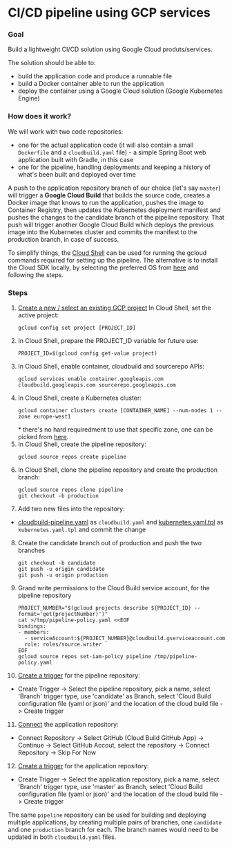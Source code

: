 # CI/CD pipeline using GCP services

### Goal
Build a lightweight CI/CD solution using Google Cloud produts/services.

The solution should be able to:
* build the application code and produce a runnable file
* build a Docker container able to run the application
* deploy the container using a Google Cloud solution (Google Kubernetes Engine)

### How does it work?
We will work with two code repositories: 
* one for the actual application code (it will also contain a small `Dockerfile` and a `cloudbuild.yaml` file) - a simple Spring Boot web application built with Gradle, in this case
* one for the pipeline, handling deployments and keeping a history of what's been built and deployed over time

A push to the application repository branch of our choice (let's say `master`) will trigger a **Google Cloud Build** that builds the source code, creates a Docker image that knows to run the application, pushes the image to Container Registry, then updates the Kubernetes deployment manifest and pushes the changes to the candidate branch of the pipeline repository. That push will trigger another Google Cloud Build which deploys the previous image into the Kubernetes cluster and commits the manifest to the production branch, in case of success. 

To simplify things, the [Cloud Shell][1] can be used for running the gcloud commands required for setting up the pipeline. The alternative is to install the Cloud SDK locally, by selecting the preferred OS from [here][2] and following the steps.

### Steps
1. [Create a new / select an existing GCP project][3]
In Cloud Shell, set the active project: 
    ```
    gcloud config set project [PROJECT_ID]
    ```
2. In Cloud Shell, prepare the PROJECT_ID variable for future use:
    ```
    PROJECT_ID=$(gcloud config get-value project)
    ```
3. In Cloud Shell, enable container, cloudbuild and sourcerepo APIs: 
    ```
    gcloud services enable container.googleapis.com cloudbuild.googleapis.com sourcerepo.googleapis.com
    ```
4. In Cloud Shell, create a Kubernetes cluster:
    ```
    gcloud container clusters create [CONTAINER_NAME] --num-nodes 1 --zone europe-west1
    ```
    \* there's no hard requiredment to use that specific zone, one can be picked from [here][4].
5. In Cloud Shell, create the pipeline repository:
    ```
    gcloud source repos create pipeline
    ```
6. In Cloud Shell, clone the pipeline repository and create the production branch:
    ```
    gcloud source repos clone pipeline
    git checkout -b production
    ```
7. Add two new files into the repository: 

* [cloudbuild-pipeline.yaml][5] as `cloudbuild.yaml` and [kubernetes.yaml.tpl][6] as `kubernetes.yaml.tpl` and commit the change

8. Create the candidate branch out of production and push the two branches
    ```
    git checkout -b candidate
    git push -u origin candidate
    git push -u origin production
    ```
9. Grand write permissions to the Cloud Build service account, for the pipeline repository
    ```
    PROJECT_NUMBER="$(gcloud projects describe ${PROJECT_ID} --format='get(projectNumber)')"
    cat >/tmp/pipeline-policy.yaml <<EOF
    bindings:
    - members:
      - serviceAccount:${PROJECT_NUMBER}@cloudbuild.gserviceaccount.com
      role: roles/source.writer
    EOF
    gcloud source repos set-iam-policy pipeline /tmp/pipeline-policy.yaml   
    ```
10. [Create a trigger][7] for the pipeline repository: 

* Create Trigger -> Select the pipeline repository, pick a name, select 'Branch' trigger type, use 'candidate' as Branch, select 'Cloud Build configuration file (yaml or json)' and the location of the cloud build file -> Create trigger

11. [Connect][7] the application repository: 

* Connect Repository -> Select GitHub (Cloud Build GitHub App) -> Continue -> Select GitHub Accout, select the repository -> Connect Repository -> Skip For Now

12. [Create a trigger][7] for the application repository: 

* Create Trigger -> Select the application repository, pick a name, select 'Branch' trigger type, use 'master' as Branch, select 'Cloud Build configuration file (yaml or json)' and the location of the cloud build file -> Create trigger

The same `pipeline` repository can be used for building and deploying multiple applications, by creating multiple pairs of branches, one `candidate` and one `production` branch for each. The branch names would need to be updated in both `cloudbuild.yaml` files.

[1]: https://console.cloud.google.com/?cloudshell=true
[2]: https://cloud.google.com/sdk/docs/quickstarts
[3]: https://console.cloud.google.com/cloud-resource-manager
[4]: https://cloud.google.com/about/locations 
[5]: ./pipeline/cloudbuild-pipeline.yaml
[6]: ./pipeline/kubernetes.yaml.tpl
[7]: https://console.cloud.google.com/cloud-build/triggers
